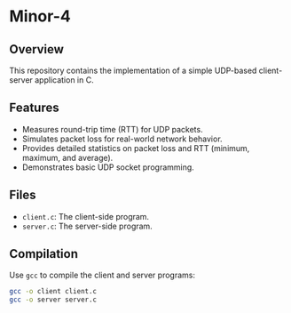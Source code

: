 # Minor-4

## Overview
This repository contains the implementation of a simple UDP-based client-server application in C.

## Features

- Measures round-trip time (RTT) for UDP packets.
- Simulates packet loss for real-world network behavior.
- Provides detailed statistics on packet loss and RTT (minimum, maximum, and average).
- Demonstrates basic UDP socket programming.

## Files

- `client.c`: The client-side program.
- `server.c`: The server-side program.

## Compilation

Use `gcc` to compile the client and server programs:

```bash
gcc -o client client.c
gcc -o server server.c


